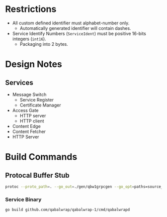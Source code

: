 
# Restrictions

* All custom defined identifier must alphabet-number only.
    - Automatically generated identifier will contain dashes.
* Service Identify Numbers (`ServiceIdent`) must be positive 16-bits integers (`int16`).
    - Packaging into 2 bytes.

# Design Notes

## Services

* Message Switch
    - Service Register
    - Certificate Manager
* Access Gate
    - HTTP server
    - HTTP client
* Content Edge
* Content Fetcher
* HTTP Server

# Build Commands

## Protocal Buffer Stub

```sh
protoc --proto_path=. --go_out=./gen/qbw1grpcgen --go_opt=paths=source_relative message-idl.proto
```

### Service Binary

```sh
go build github.com/qabalwrap/qabalwrap-1/cmd/qabalwrapd
```
